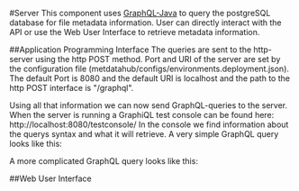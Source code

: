 #Server
This component uses [GraphQL-Java](https://graphql-jave.com) to query the postgreSQL database for file metadata information.
User can directly interact with the API or use the Web User Interface to retrieve metadata information.

##Application Programming Interface
The queries are sent to the http-server using the http POST method.
Port and URI of the server are set by the configuration file (metdatahub/configs/environments.deployment.json).
The default Port is 8080 and the default URI is localhost and the path to the http POST interface is "/graphql".

Using all that information we can now send GraphQL-queries to the server.
When the server is running a GraphiQL test console can be found here: http://localhost:8080/testconsole/
In the console we find information about the querys syntax and what it will retrieve.
A very simple GraphQL query looks like this:

A more complicated GraphQL query looks like this:

##Web User Interface


